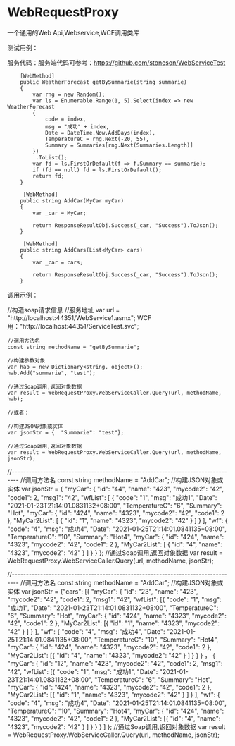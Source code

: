 # WebRequestProxy
一个通用的Web Api,Webservice,WCF调用类库


测试用例：

服务代码：服务端代码可参考：https://github.com/stoneson/WebServiceTest

        [WebMethod]
        public WeatherForecast getBySummarie(string summarie)
        {
            var rng = new Random();
            var ls = Enumerable.Range(1, 5).Select(index => new WeatherForecast
            {
                code = index,
                msg = "成功" + index,
                Date = DateTime.Now.AddDays(index),
                TemperatureC = rng.Next(-20, 55),
                Summary = Summaries[rng.Next(Summaries.Length)]
            })
             .ToList();
            var fd = ls.FirstOrDefault(f => f.Summary == summarie);
            if (fd == null) fd = ls.FirstOrDefault();
            return fd;
        }
        
         [WebMethod]
        public string AddCar(MyCar myCar)
        {
            var _car = MyCar;

            return ResponseResultObj.Success(_car, "Success").ToJson();
        }
        
         [WebMethod]
        public string AddCars(List<MyCar> cars)
        {
            var _car = cars;

            return ResponseResultObj.Success(_car, "Success").ToJson();
        }
        
调用示例：
  
  //构造soap请求信息
	//服务地址
	var url = "http://localhost:44351/WebService1.asmx"; WCF用："http://localhost:44351/ServiceTest.svc";
  
	//调用方法名
	const string methodName = "getBySummarie";
  
	//构建参数对象
	var hab = new Dictionary<string, object>();
	hab.Add("summarie", "test");

	//通过Soap调用,返回对象数据
	var result = WebRequestProxy.WebServiceCaller.Query(url, methodName, hab);
	
	//或者：
	
	//构建JSON对象或实体
	var jsonStr = {  "Summarie": "test"};

	//通过Soap调用,返回对象数据
	var result = WebRequestProxy.WebServiceCaller.Query(url, methodName, jsonStr);
            
  //--------------------------------------------------------------------------------
  //调用方法名
	const string methodName = "AddCar";
	//构建JSON对象或实体
	var jsonStr = {
      "myCar": {
        "id": "44",
        "name": "423",
        "mycode2": "42",
        "code1": 2,
        "msg1": "42",
        "wfList": [
          {
            "code": "1",
            "msg": "成功1",
            "Date": "2021-01-23T21:14:01.0831132+08:00",
            "TemperatureC": "6",
            "Summary": "Hot",
            "myCar": {
              "id": "424",
              "name": "4323",
              "mycode2": "42",
              "code1": 2
            },
            "MyCar2List": [
              {
                "id": "1",
                "name": "4323",
                "mycode2": "42"
              }
            ]
          }
        ],
        "wf": {
          "code": "4",
          "msg": "成功4",
          "Date": "2021-01-25T21:14:01.0841135+08:00",
          "TemperatureC": "10",
          "Summary": "Hot4",
          "myCar": {
            "id": "424",
            "name": "4323",
            "mycode2": "42",
            "code1": 2
          },
          "MyCar2List": [
            {
              "id": "4",
              "name": "4323",
              "mycode2": "42"
            }
          ]
        }
      }
    };
	//通过Soap调用,返回对象数据
	var result = WebRequestProxy.WebServiceCaller.Query(url, methodName, jsonStr);
  
  //--------------------------------------------------------------------------------
  //调用方法名
	const string methodName = "AddCar";
	//构建JSON对象或实体
	var jsonStr = {"cars": [{
                  "myCar": {
                      "id": "23",
                      "name": "423",
                      "mycode2": "42",
                      "code1": 2,
                      "msg1": "42",
                      "wfList": [{
                              "code": "1",
                              "msg": "成功1",
                              "Date": "2021-01-23T21:14:01.0831132+08:00",
                              "TemperatureC": "6",
                              "Summary": "Hot",
                              "myCar": {
                                  "id": "424",
                                  "name": "4323",
                                  "mycode2": "42",
                                  "code1": 2
                              },
                              "MyCar2List": [{
                                      "id": "1",
                                      "name": "4323",
                                      "mycode2": "42"
                                  }
                              ]
                          }
                      ],
                      "wf": {
                          "code": "4",
                          "msg": "成功4",
                          "Date": "2021-01-25T21:14:01.0841135+08:00",
                          "TemperatureC": "10",
                          "Summary": "Hot4",
                          "myCar": {
                              "id": "424",
                              "name": "4323",
                              "mycode2": "42",
                              "code1": 2
                          },
                          "MyCar2List": [{
                                  "id": "4",
                                  "name": "4323",
                                  "mycode2": "42"
                              }
                          ]
                      }
                  }
              }
              ， {
                  "myCar": {
                      "id": "12",
                      "name": "423",
                      "mycode2": "42",
                      "code1": 2,
                      "msg1": "42",
                      "wfList": [{
                              "code": "1",
                              "msg": "成功1",
                              "Date": "2021-01-23T21:14:01.0831132+08:00",
                              "TemperatureC": "6",
                              "Summary": "Hot",
                              "myCar": {
                                  "id": "424",
                                  "name": "4323",
                                  "mycode2": "42",
                                  "code1": 2
                              },
                              "MyCar2List": [{
                                      "id": "1",
                                      "name": "4323",
                                      "mycode2": "42"
                                  }
                              ]
                          }
                      ],
                      "wf": {
                          "code": "4",
                          "msg": "成功4",
                          "Date": "2021-01-25T21:14:01.0841135+08:00",
                          "TemperatureC": "10",
                          "Summary": "Hot4",
                          "myCar": {
                              "id": "424",
                              "name": "4323",
                              "mycode2": "42",
                              "code1": 2
                          },
                          "MyCar2List": [{
                                  "id": "4",
                                  "name": "4323",
                                  "mycode2": "42"
                              }
                          ]
                      }
                  }
              }
          ]
      };
	//通过Soap调用,返回对象数据
	var result = WebRequestProxy.WebServiceCaller.Query(url, methodName, jsonStr);
 
  

